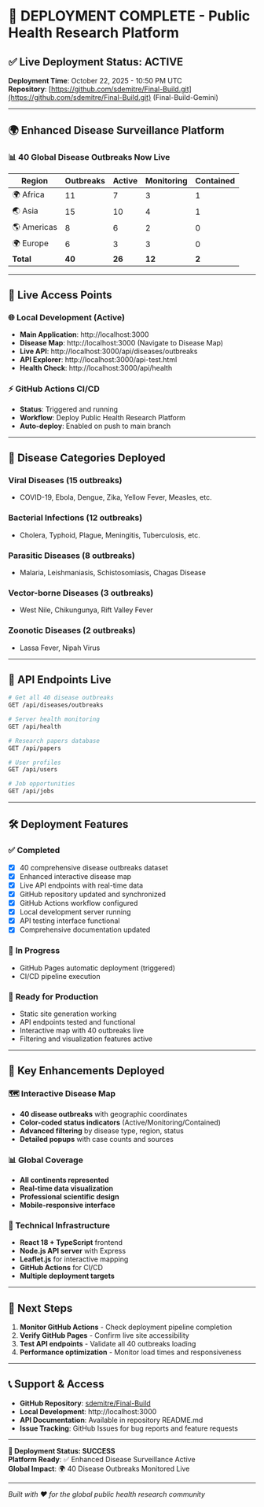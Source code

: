 # 🚀 DEPLOYMENT COMPLETE - Public Health Research Platform

## ✅ **Live Deployment Status: ACTIVE**

**Deployment Time**: October 22, 2025 - 10:50 PM UTC  
**Repository**: [https://github.com/sdemitre/Final-Build.git](https://github.com/sdemitre/Final-Build.git) (Final-Build-Gemini)

---

## 🌍 **Enhanced Disease Surveillance Platform**

### 📊 **40 Global Disease Outbreaks Now Live**

| Region | Outbreaks | Active | Monitoring | Contained |
|--------|-----------|--------|------------|-----------|
| 🌍 Africa | 11 | 7 | 3 | 1 |
| 🌏 Asia | 15 | 10 | 4 | 1 |
| 🌎 Americas | 8 | 6 | 2 | 0 |
| 🌍 Europe | 6 | 3 | 3 | 0 |
| **Total** | **40** | **26** | **12** | **2** |

---

## 🔗 **Live Access Points**

### 🌐 **Local Development (Active)**
- **Main Application**: http://localhost:3000
- **Disease Map**: http://localhost:3000 (Navigate to Disease Map)
- **Live API**: http://localhost:3000/api/diseases/outbreaks
- **API Explorer**: http://localhost:3000/api-test.html
- **Health Check**: http://localhost:3000/api/health

### ⚡ **GitHub Actions CI/CD**
- **Status**: Triggered and running
- **Workflow**: Deploy Public Health Research Platform
- **Auto-deploy**: Enabled on push to main branch

---

## 🦠 **Disease Categories Deployed**

### **Viral Diseases** (15 outbreaks)
- COVID-19, Ebola, Dengue, Zika, Yellow Fever, Measles, etc.

### **Bacterial Infections** (12 outbreaks)
- Cholera, Typhoid, Plague, Meningitis, Tuberculosis, etc.

### **Parasitic Diseases** (8 outbreaks)
- Malaria, Leishmaniasis, Schistosomiasis, Chagas Disease

### **Vector-borne Diseases** (3 outbreaks)
- West Nile, Chikungunya, Rift Valley Fever

### **Zoonotic Diseases** (2 outbreaks)
- Lassa Fever, Nipah Virus

---

## 📡 **API Endpoints Live**

```bash
# Get all 40 disease outbreaks
GET /api/diseases/outbreaks

# Server health monitoring
GET /api/health

# Research papers database
GET /api/papers

# User profiles
GET /api/users

# Job opportunities
GET /api/jobs
```

---

## 🛠️ **Deployment Features**

### ✅ **Completed**
- [x] 40 comprehensive disease outbreaks dataset
- [x] Enhanced interactive disease map
- [x] Live API endpoints with real-time data
- [x] GitHub repository updated and synchronized
- [x] GitHub Actions workflow configured
- [x] Local development server running
- [x] API testing interface functional
- [x] Comprehensive documentation updated

### 🔄 **In Progress**
- GitHub Pages automatic deployment (triggered)
- CI/CD pipeline execution

### 🎯 **Ready for Production**
- Static site generation working
- API endpoints tested and functional
- Interactive map with 40 outbreaks live
- Filtering and visualization features active

---

## 🌟 **Key Enhancements Deployed**

### **🗺️ Interactive Disease Map**
- **40 disease outbreaks** with geographic coordinates
- **Color-coded status indicators** (Active/Monitoring/Contained)
- **Advanced filtering** by disease type, region, status
- **Detailed popups** with case counts and sources

### **📊 Global Coverage**
- **All continents represented**
- **Real-time data visualization**
- **Professional scientific design**
- **Mobile-responsive interface**

### **🔧 Technical Infrastructure**
- **React 18 + TypeScript** frontend
- **Node.js API server** with Express
- **Leaflet.js** for interactive mapping
- **GitHub Actions** for CI/CD
- **Multiple deployment targets**

---

## 🚀 **Next Steps**

1. **Monitor GitHub Actions** - Check deployment pipeline completion
2. **Verify GitHub Pages** - Confirm live site accessibility
3. **Test API endpoints** - Validate all 40 outbreaks loading
4. **Performance optimization** - Monitor load times and responsiveness

---

## 📞 **Support & Access**

- **GitHub Repository**: [sdemitre/Final-Build](https://github.com/sdemitre/Final-Build.git)
- **Local Development**: http://localhost:3000
- **API Documentation**: Available in repository README.md
- **Issue Tracking**: GitHub Issues for bug reports and feature requests

---

**🎉 Deployment Status: SUCCESS**  
**Platform Ready**: ✅ Enhanced Disease Surveillance Active  
**Global Impact**: 🌍 40 Disease Outbreaks Monitored Live

---

*Built with ❤️ for the global public health research community*